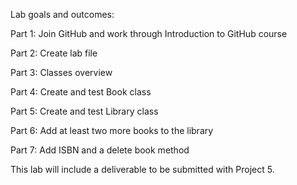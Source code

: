 Lab goals and outcomes:

Part 1: Join GitHub and work through Introduction to GitHub course

Part 2: Create lab file

Part 3: Classes overview

Part 4: Create and test Book class

Part 5: Create and test Library class

Part 6: Add at least two more books to the library

Part 7: Add ISBN and a delete book method

This lab will include a deliverable to be submitted with Project 5.
